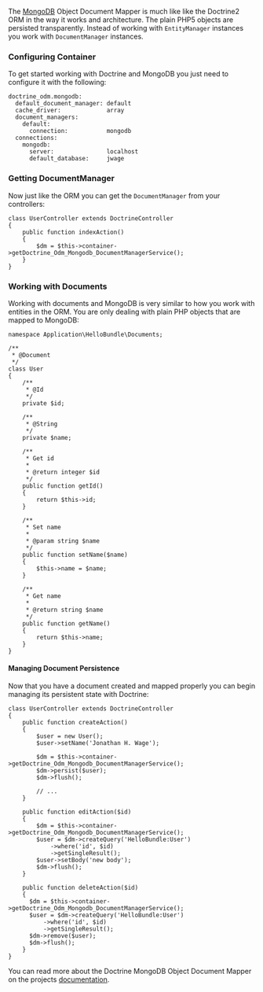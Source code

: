 The [MongoDB](http://www.mongodb.org) Object Document Mapper is much like like the Doctrine2
ORM in the way it works and architecture. The plain PHP5 objects are persisted transparently.
Instead of working with `EntityManager` instances you work with `DocumentManager` instances.

### Configuring Container

To get started working with Doctrine and MongoDB you just need to configure it with the
following:

    doctrine_odm.mongodb:
      default_document_manager: default
      cache_driver:             array
      document_managers:
        default:
          connection:           mongodb
      connections:
        mongodb:
          server:               localhost
          default_database:     jwage

### Getting DocumentManager

Now just like the ORM you can get the `DocumentManager` from your controllers:

    class UserController extends DoctrineController
    {
        public function indexAction()
        {
            $dm = $this->container->getDoctrine_Odm_Mongodb_DocumentManagerService();
        }
    }

### Working with Documents

Working with documents and MongoDB is very similar to how you work with entities in the ORM.
You are only dealing with plain PHP objects that are mapped to MongoDB:

    namespace Application\HelloBundle\Documents;

    /**
     * @Document
     */
    class User
    {
        /**
         * @Id
         */
        private $id;

        /**
         * @String
         */
        private $name;

        /**
         * Get id
         *
         * @return integer $id
         */
        public function getId()
        {
            return $this->id;
        }

        /**
         * Set name
         *
         * @param string $name
         */
        public function setName($name)
        {
            $this->name = $name;
        }

        /**
         * Get name
         *
         * @return string $name
         */
        public function getName()
        {
            return $this->name;
        }
    }

#### Managing Document Persistence

Now that you have a document created and mapped properly you can begin managing its persistent
state with Doctrine:

    class UserController extends DoctrineController
    {
        public function createAction()
        {
            $user = new User();
            $user->setName('Jonathan H. Wage');

            $dm = $this->container->getDoctrine_Odm_Mongodb_DocumentManagerService();
            $dm->persist($user);
            $dm->flush();

            // ...
        }

        public function editAction($id)
        {
            $dm = $this->container->getDoctrine_Odm_Mongodb_DocumentManagerService();
            $user = $dm->createQuery('HelloBundle:User')
                ->where('id', $id)
                ->getSingleResult();
            $user->setBody('new body');
            $dm->flush();
        }

        public function deleteAction($id)
        {
          $dm = $this->container->getDoctrine_Odm_Mongodb_DocumentManagerService();
          $user = $dm->createQuery('HelloBundle:User')
              ->where('id', $id)
              ->getSingleResult();
          $dm->remove($user);
          $dm->flush();
        }
    }

You can read more about the Doctrine MongoDB Object Document Mapper on the projects 
[documentation](http://www.doctrine-project.org/projects/mongodb_odm/1.0/docs/en).